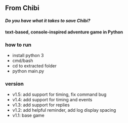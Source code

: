 ## From Chibi
#### *Do you have what it takes to save Chibi?*

#### text-based, console-inspired adventure game in Python

### how to run
* install python 3
* cmd/bash
* cd to extracted folder
* python main.py

### version
* v1.5: add support for timing, fix command bug
* v1.4: add support for timing and events
* v1.3: add support for replies
* v1.2: add helpful reminder, add log display spacing
* v1.1: base game
